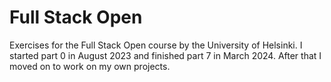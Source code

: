 # Full Stack Open

Exercises for the Full Stack Open course by the University of Helsinki. I started part 0 in August 2023 and finished part 7 in March 2024. After that I moved on to work on my own projects.
